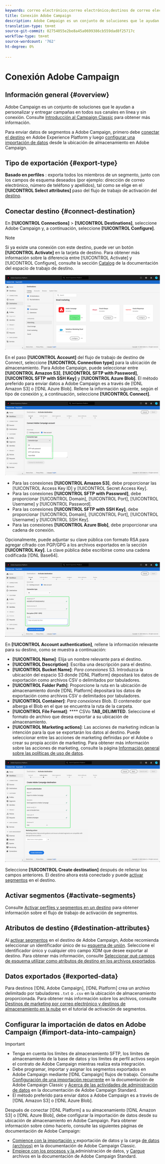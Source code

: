 ```yaml
---
keywords: correo electrónico;correo electrónico;destinos de correo electrónico;adobe campaign;campaña
title: Conexión Adobe Campaign
description: Adobe Campaign es un conjunto de soluciones que le ayudan a personalizar y entregar campañas en todos sus canales en línea y sin conexión.
translation-type: tm+mt
source-git-commit: 02754055e2be8a45a0699386cb559dad8f25717c
workflow-type: tm+mt
source-wordcount: '762'
ht-degree: 0%

---
```



# Conexión Adobe Campaign

## Información general {#overview}

Adobe Campaign es un conjunto de soluciones que le ayudan a personalizar y entregar campañas en todos sus canales en línea y sin conexión. Consulte [Introducción al Campaign Classic](https://experienceleague.adobe.com/docs/campaign-classic/using/getting-started/starting-with-adobe-campaign/about-adobe-campaign-classic.html) para obtener más información.

Para enviar datos de segmentos a Adobe Campaign, primero debe [conectar el destino](#connect-destination) en Adobe Experience Platform y luego [configurar una importación de datos](#import-data-into-campaign) desde la ubicación de almacenamiento en Adobe Campaign.

## Tipo de exportación {#export-type}

**Basado en perfiles** : exporta todos los miembros de un segmento, junto con los campos de esquema deseados (por ejemplo: dirección de correo electrónico, número de teléfono y apellidos), tal como se elige en el  **[!UICONTROL Select attributes]** paso del flujo de trabajo de activación del  [destino](../../ui/activate-destinations.md#select-attributes).

## Conectar destino {#connect-destination}

En **[!UICONTROL Connections]** > **[!UICONTROL Destinations]**, seleccione Adobe Campaign y, a continuación, seleccione **[!UICONTROL Configure]**.

>[!NOTE]
>
>Si ya existe una conexión con este destino, puede ver un botón **[!UICONTROL Activate]** en la tarjeta de destino. Para obtener más información sobre la diferencia entre [!UICONTROL Activate] y [!UICONTROL Configure], consulte la sección [Catalog](../../ui/destinations-workspace.md#catalog) de la documentación del espacio de trabajo de destino.

![Conectarse a Adobe Campaign](../../assets/catalog/email-marketing/adobe-campaign/catalog.png)

En el paso **[!UICONTROL Account]** del flujo de trabajo de destino de Connect, seleccione **[!UICONTROL Connection type]** para la ubicación de almacenamiento. Para Adobe Campaign, puede seleccionar entre **[!UICONTROL Amazon S3]**, **[!UICONTROL SFTP with Password]**, **[!UICONTROL SFTP with SSH Key]** y **[!UICONTROL Azure Blob]**. El método preferido para enviar datos a Adobe Campaign es a través de [!DNL Amazon S3] o [!DNL Azure Blob]. Rellene la información siguiente, según el tipo de conexión y, a continuación, seleccione **[!UICONTROL Connect]**.


![Asistente de configuración de Campaign](../../assets/catalog/email-marketing/adobe-campaign/connection-type.png)

- Para las conexiones **[!UICONTROL Amazon S3]**, debe proporcionar las [!UICONTROL Access Key ID] y [!UICONTROL Secret Access Key].
- Para las conexiones **[!UICONTROL SFTP with Password]**, debe proporcionar [!UICONTROL Domain], [!UICONTROL Port], [!UICONTROL Username] y [!UICONTROL Password].
- Para las conexiones **[!UICONTROL SFTP with SSH Key]**, debe proporcionar [!UICONTROL Domain], [!UICONTROL Port], [!UICONTROL Username] y [!UICONTROL SSH Key].
- Para las conexiones **[!UICONTROL Azure Blob]**, debe proporcionar una cadena de conexión.

Opcionalmente, puede adjuntar su clave pública con formato RSA para agregar cifrado con PGP/GPG a los archivos exportados en la sección **[!UICONTROL Key]**. La clave pública debe escribirse como una cadena codificada [!DNL Base64].

![Rellenar información de campaña](../../assets/catalog/email-marketing/adobe-campaign/account-info.png)

En **[!UICONTROL Account authentication]**, rellene la información relevante para su destino, como se muestra a continuación:
- **[!UICONTROL Name]**: Elija un nombre relevante para el destino.
- **[!UICONTROL Description]**: Escriba una descripción para el destino.
- **[!UICONTROL Bucket Name]**:  *Para conexiones* S3. Introduzca la ubicación del espacio S3 donde [!DNL Platform] depositará los datos de exportación como archivos CSV o delimitados por tabuladores.
- **[!UICONTROL Folder Path]**: Proporcione la ruta en la ubicación de almacenamiento donde  [!DNL Platform] depositará los datos de exportación como archivos CSV o delimitados por tabuladores.
- **[!UICONTROL Container]**:  *Para conexiones* Blob. El contenedor que alberga el Blob en el que se encuentra la ruta de la carpeta.
- **[!UICONTROL File Format]**:  **** CSVo  **TAB_DELIMITED**. Seleccione el formato de archivo que desea exportar a su ubicación de almacenamiento.
- **[!UICONTROL Marketing actions]**: Las acciones de marketing indican la intención para la que se exportarán los datos al destino. Puede seleccionar entre las acciones de marketing definidas por el Adobe o crear su propia acción de marketing. Para obtener más información sobre las acciones de marketing, consulte la página [Información general sobre las políticas de uso de datos](../../../data-governance/policies/overview.md).

![Información básica de Campaign](../../assets/catalog/email-marketing/adobe-campaign/basic-information.png)

Seleccione **[!UICONTROL Create destination]** después de rellenar los campos anteriores. El destino ahora está conectado y puede [activar segmentos](../../ui/activate-destinations.md) en el destino.

## Activar segmentos {#activate-segments}

Consulte [Activar perfiles y segmentos en un destino](../../ui/activate-destinations.md) para obtener información sobre el flujo de trabajo de activación de segmentos.

## Atributos de destino {#destination-attributes}

Al [activar segmentos](../../ui/activate-destinations.md) en el destino de Adobe Campaign, Adobe recomienda seleccionar un identificador único de su [esquema de unión](../../../profile/home.md#profile-fragments-and-union-schemas). Seleccione el identificador único y cualquier otro campo XDM que desee exportar al destino. Para obtener más información, consulte [Seleccionar qué campos de esquema utilizar como atributos de destino en los archivos exportados](./overview.md#destination-attributes).

## Datos exportados {#exported-data}

Para destinos [!DNL Adobe Campaign], [!DNL Platform] crea un archivo delimitado por tabuladores `.txt` o `.csv` en la ubicación de almacenamiento proporcionada. Para obtener más información sobre los archivos, consulte [Destinos de marketing por correo electrónico y destinos de almacenamiento en la nube](../../ui/activate-destinations.md#esp-and-cloud-storage) en el tutorial de activación de segmentos.

## Configurar la importación de datos en Adobe Campaign {#import-data-into-campaign}

>[!IMPORTANT]
>
>- Tenga en cuenta los límites de almacenamiento SFTP, los límites de almacenamiento de la base de datos y los límites de perfil activos según el contrato de Adobe Campaign mientras realiza esta integración.
>- Debe programar, importar y asignar los segmentos exportados en Adobe Campaign mediante [!DNL Campaign] flujos de trabajo. Consulte [Configuración de una importación recurrente](https://experienceleague.adobe.com/docs/campaign-classic/using/automating-with-workflows/use-cases/data-management/recurring-import-workflow.html) en la documentación de Adobe Campaign Classic y [Acerca de las actividades de administración de datos](https://experienceleague.adobe.com/docs/campaign-standard/using/managing-processes-and-data/data-management-activities/about-data-management-activities.html) en la documentación de Adobe Campaign Standard.
>- El método preferido para enviar datos a Adobe Campaign es a través de [!DNL Amazon S3] o [!DNL Azure Blob].



Después de conectar [!DNL Platform] a su almacenamiento [!DNL Amazon S3] o [!DNL Azure Blob], debe configurar la importación de datos desde su ubicación de almacenamiento en Adobe Campaign. Para obtener información sobre cómo hacerlo, consulte las siguientes páginas de documentación de Adobe Campaign:
- [Comience con la importación y ](https://experienceleague.adobe.com/docs/campaign-classic/using/getting-started/importing-and-exporting-data/get-started-data-import-export.html) exportación de datos y la carga  [de datos (archivos)](https://experienceleague.adobe.com/docs/campaign-classic/using/automating-with-workflows/action-activities/data-loading--file-.html) en la documentación de Adobe Campaign Classic.
- [Empiece con los procesos y la ](https://experienceleague.adobe.com/docs/campaign-standard/using/managing-processes-and-data/get-started-workflows.html) administración de datos, y  [Cargue ](https://experienceleague.adobe.com/docs/campaign-standard/using/managing-processes-and-data/data-management-activities/load-file.html) archivos en la documentación de Adobe Campaign Standard.
